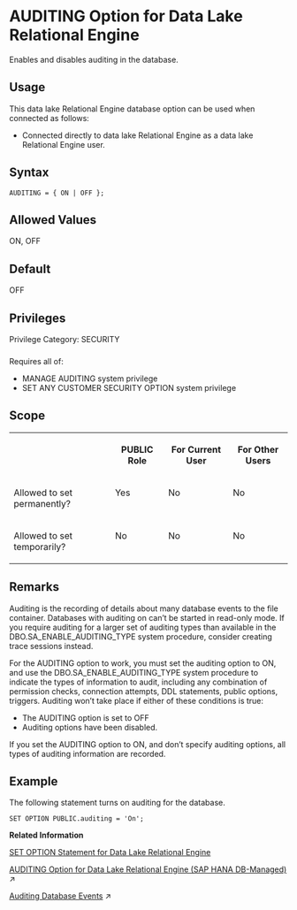<!-- loio812cc49c6ce21014a5f195897313e166 -->

# AUDITING Option for Data Lake Relational Engine

Enables and disables auditing in the database.



<a name="loio812cc49c6ce21014a5f195897313e166__section_fq2_gpq_znb"/>

## Usage

This data lake Relational Engine database option can be used when connected as follows:

-   Connected directly to data lake Relational Engine as a data lake Relational Engine user.



<a name="loio812cc49c6ce21014a5f195897313e166__audit_syntax1"/>

## Syntax

```
AUDITING = { ON | OFF };
```



<a name="loio812cc49c6ce21014a5f195897313e166__auditing_allowed1"/>

## Allowed Values

ON, OFF



<a name="loio812cc49c6ce21014a5f195897313e166__auditing_default1"/>

## Default

OFF



<a name="loio812cc49c6ce21014a5f195897313e166__auditing_priv1"/>

## Privileges

Privilege Category: SECURITY



### 

Requires all of:

-   MANAGE AUDITING system privilege
-   SET ANY CUSTOMER SECURITY OPTION system privilege



<a name="loio812cc49c6ce21014a5f195897313e166__auditing_scope1"/>

## Scope


<table>
<tr>
<th valign="top">

 

</th>
<th valign="top">

PUBLIC Role

</th>
<th valign="top">

For Current User

</th>
<th valign="top">

For Other Users

</th>
</tr>
<tr>
<td valign="top">

Allowed to set permanently?

</td>
<td valign="top">

Yes

</td>
<td valign="top">

No

</td>
<td valign="top">

No

</td>
</tr>
<tr>
<td valign="top">

Allowed to set temporarily?

</td>
<td valign="top">

No

</td>
<td valign="top">

No

</td>
<td valign="top">

No

</td>
</tr>
</table>



<a name="loio812cc49c6ce21014a5f195897313e166__auditing_remarks1"/>

## Remarks

Auditing is the recording of details about many database events to the file container. Databases with auditing on can’t be started in read-only mode. If you require auditing for a larger set of auditing types than available in the DBO.SA\_ENABLE\_AUDITING\_TYPE system procedure, consider creating trace sessions instead.

For the AUDITING option to work, you must set the auditing option to ON, and use the DBO.SA\_ENABLE\_AUDITING\_TYPE system procedure to indicate the types of information to audit, including any combination of permission checks, connection attempts, DDL statements, public options, triggers. Auditing won’t take place if either of these conditions is true:

-   The AUDITING option is set to OFF
-   Auditing options have been disabled.

If you set the AUDITING option to ON, and don’t specify auditing options, all types of auditing information are recorded.



## Example

The following statement turns on auditing for the database.

```
SET OPTION PUBLIC.auditing = 'On';
```

**Related Information**  


[SET OPTION Statement for Data Lake Relational Engine](../080-sql-statements/set-option-statement-for-data-lake-relational-engine-a625da7.md "Changes options that affect the behavior of the database and its compatibility with Transact-SQL. Setting the value of an option can change the behavior for all users or an individual user, in either a temporary or permanent scope.")

[AUDITING Option for Data Lake Relational Engine (SAP HANA DB-Managed)](https://help.sap.com/viewer/a898e08b84f21015969fa437e89860c8/2023_4_QRC/en-US/05093562ca224fc2a9bbd3d9d587362c.html "Enables and disables auditing in the database.") :arrow_upper_right:

[Auditing Database Events](https://help.sap.com/viewer/a89a0a8384f21015b1e7adbeca456f73/2023_4_QRC/en-US/4c20fb59d0e848e09ffb191c9d2c0b16.html "Auditing tracks all of the activity performed on a data lake Relational Engine database.") :arrow_upper_right:

